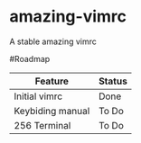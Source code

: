 # amazing-vimrc
A stable amazing vimrc

#Roadmap

Feature            | Status
------------------ | -----------
Initial vimrc      | Done
Keybiding manual   | To Do
256 Terminal       | To Do
